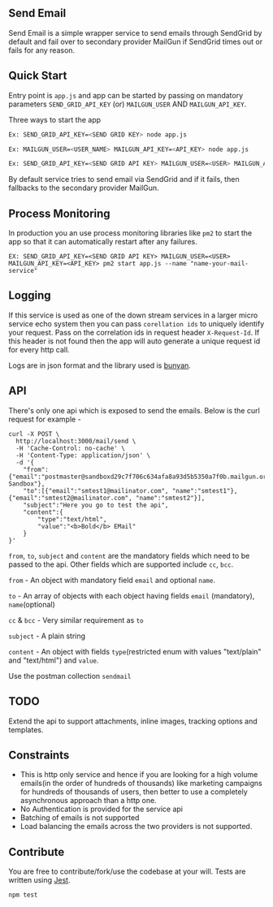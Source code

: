Send Email
---
Send Email is a simple wrapper service to send emails through SendGrid by default
and fail over to secondary provider MailGun if SendGrid times out or fails for any reason.

Quick Start
---
Entry point is `app.js` and app can be started by passing on mandatory parameters `SEND_GRID_API_KEY` (or) `MAILGUN_USER` AND `MAILGUN_API_KEY`.

Three ways to start the app

```sh
Ex: SEND_GRID_API_KEY=<SEND GRID KEY> node app.js

Ex: MAILGUN_USER=<USER_NAME> MAILGUN_API_KEY=<API_KEY> node app.js

Ex: SEND_GRID_API_KEY=<SEND GRID API KEY> MAILGUN_USER=<USER> MAILGUN_API_KEY=<API_KEY> node app.js   
```

By default service tries to send email via SendGrid and if it fails, then fallbacks to the secondary provider MailGun.

Process Monitoring
---
In production you an use process monitoring libraries like `pm2` to start the app so that it can automatically restart 
after any failures.

```
EX: SEND_GRID_API_KEY=<SEND GRID API KEY> MAILGUN_USER=<USER> MAILGUN_API_KEY=<API_KEY> pm2 start app.js --name "name-your-mail-service" 
```

Logging
---
If this service is used as one of the down stream services in a larger micro service echo system then you can pass 
`corellation ids` to uniquely identify your request. Pass on the correlation ids in request header `X-Request-Id`. If 
this header is not found then the app will auto generate a unique request id for every http call.

Logs are in json format and the library used is [bunyan](https://github.com/trentm/node-bunyan).

API
---
There's only one api which is exposed to send the emails. Below is the curl request for example - 
```curl
curl -X POST \
  http://localhost:3000/mail/send \
  -H 'Cache-Control: no-cache' \
  -H 'Content-Type: application/json' \
  -d '{
	"from":{"email":"postmaster@sandboxd29c7f706c634afa8a93d5b5350a7f0b.mailgun.org","name":"Mailgun Sandbox"},
	"to":[{"email":"smtest1@mailinator.com", "name":"smtest1"}, {"email":"smtest2@mailinator.com", "name":"smtest2"}],
	"subject":"Here you go to test the api",
	"content":{
		"type":"text/html",
		"value":"<b>Bold</b> EMail"
	}
}'
``` 

`from`, `to`, `subject` and `content` are the mandatory fields which need to be passed to the api. Other fields which are supported 
include `cc`, `bcc`.

`from` - An object with mandatory field `email` and optional `name`.

`to` - An array of objects with each object having fields `email` (mandatory), `name`(optional)

`cc` & `bcc`  - Very similar requirement as `to`

`subject` - A plain string
 
 `content` - An object with fields `type`(restricted enum with values "text/plain" and "text/html") and `value`.
 
Use the postman collection `sendmail` 

TODO
---
Extend the api to support attachments, inline images, tracking options and templates.

Constraints
---

* This is http only service and hence if you are looking for a high volume emails(in the order of hundreds of thousands) 
like marketing campaigns for hundreds of thousands of users, then better to use a completely asynchronous approach than a http one.
* No Authentication is provided for the service api
* Batching of emails is not supported
* Load balancing the emails across the two providers is not supported.

Contribute
---
You are free to contribute/fork/use the codebase at your will. Tests are written using [Jest](https://jestjs.io/docs/en/manual-mocks). 

```
npm test
```  